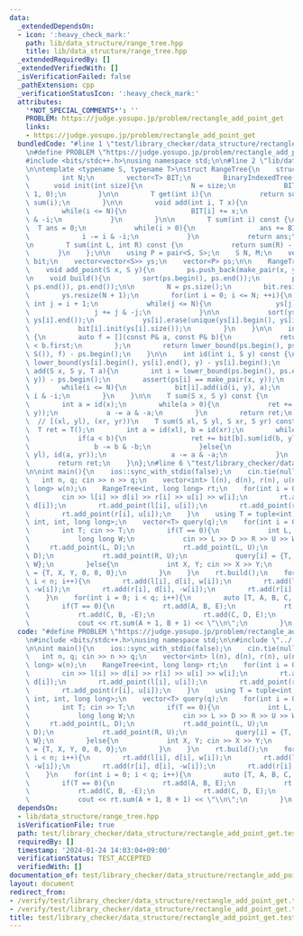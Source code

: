 ```yaml
---
data:
  _extendedDependsOn:
  - icon: ':heavy_check_mark:'
    path: lib/data_structure/range_tree.hpp
    title: lib/data_structure/range_tree.hpp
  _extendedRequiredBy: []
  _extendedVerifiedWith: []
  _isVerificationFailed: false
  _pathExtension: cpp
  _verificationStatusIcon: ':heavy_check_mark:'
  attributes:
    '*NOT_SPECIAL_COMMENTS*': ''
    PROBLEM: https://judge.yosupo.jp/problem/rectangle_add_point_get
    links:
    - https://judge.yosupo.jp/problem/rectangle_add_point_get
  bundledCode: "#line 1 \"test/library_checker/data_structure/rectangle_add_point_get.test.cpp\"\
    \n#define PROBLEM \"https://judge.yosupo.jp/problem/rectangle_add_point_get\"\n\
    #include <bits/stdc++.h>\nusing namespace std;\n\n#line 2 \"lib/data_structure/range_tree.hpp\"\
    \n\ntemplate <typename S, typename T>\nstruct RangeTree{\n    struct BinaryIndexedTree{\n\
    \        int N;\n        vector<T> BIT;\n        BinaryIndexedTree() {}\n\n  \
    \      void init(int size){\n            N = size;\n            BIT.assign(N +\
    \ 1, 0);\n        }\n\n        T get(int i){\n            return sum(i + 1) -\
    \ sum(i);\n        }\n\n        void add(int i, T x){\n            ++i;\n    \
    \        while(i <= N){\n                BIT[i] += x;\n                i += i\
    \ & -i;\n            }\n        }\n\n        T sum(int i) const {\n          \
    \  T ans = 0;\n            while(i > 0){\n                ans += BIT[i];\n   \
    \             i -= i & -i;\n            }\n            return ans;\n        }\n\
    \n        T sum(int L, int R) const {\n            return sum(R) - sum(L);\n \
    \       }\n    };\n\n    using P = pair<S, S>;\n    S N, M;\n    vector<BinaryIndexedTree>\
    \ bit;\n    vector<vector<S>> ys;\n    vector<P> ps;\n\n    RangeTree() {}\n\n\
    \    void add_point(S x, S y){\n        ps.push_back(make_pair(x, y));\n    }\n\
    \n    void build(){\n        sort(ps.begin(), ps.end());\n        ps.erase(unique(ps.begin(),\
    \ ps.end()), ps.end());\n\n        N = ps.size();\n        bit.resize(N + 1);\n\
    \        ys.resize(N + 1);\n        for(int i = 0; i <= N; ++i){\n           \
    \ int j = i + 1;\n            while(j <= N){\n                ys[j].push_back(ps[i].second);\n\
    \                j += j & -j;\n            }\n\n            sort(ys[i].begin(),\
    \ ys[i].end());\n            ys[i].erase(unique(ys[i].begin(), ys[i].end()), ys[i].end());\n\
    \            bit[i].init(ys[i].size());\n        }\n    }\n\n    int id(S x) const\
    \ {\n        auto f = [](const P& a, const P& b){\n            return a.first\
    \ < b.first;\n        };\n        return lower_bound(ps.begin(), ps.end(), make_pair(x,\
    \ S()), f) - ps.begin();\n    }\n\n    int id(int i, S y) const {\n        return\
    \ lower_bound(ys[i].begin(), ys[i].end(), y) - ys[i].begin();\n    }\n\n    void\
    \ add(S x, S y, T a){\n        int i = lower_bound(ps.begin(), ps.end(), make_pair(x,\
    \ y)) - ps.begin();\n        assert(ps[i] == make_pair(x, y));\n        ++i;\n\
    \        while(i <= N){\n            bit[i].add(id(i, y), a);\n            i +=\
    \ i & -i;\n        }\n    }\n\n    T sum(S x, S y) const {\n        T ret = T();\n\
    \        int a = id(x);\n        while(a > 0){\n            ret += bit[a].sum(id(a,\
    \ y));\n            a -= a & -a;\n        }\n        return ret;\n    }\n\n  \
    \  // [(xl, yl), (xr, yr))\n    T sum(S xl, S yl, S xr, S yr) const {\n      \
    \  T ret = T();\n        int a = id(xl), b = id(xr);\n        while(a != b) {\n\
    \            if(a < b){\n                ret += bit[b].sum(id(b, yl), id(b, yr));\n\
    \                b -= b & -b;\n            }else{\n                ret -= bit[a].sum(id(a,\
    \ yl), id(a, yr));\n                a -= a & -a;\n            }\n        }\n \
    \       return ret;\n    }\n};\n#line 6 \"test/library_checker/data_structure/rectangle_add_point_get.test.cpp\"\
    \n\nint main(){\n    ios::sync_with_stdio(false);\n    cin.tie(nullptr);\n\n \
    \   int n, q; cin >> n >> q;\n    vector<int> l(n), d(n), r(n), u(n);\n    vector<long\
    \ long> w(n);\n    RangeTree<int, long long> rt;\n    for(int i = 0; i < n; i++){\n\
    \        cin >> l[i] >> d[i] >> r[i] >> u[i] >> w[i];\n        rt.add_point(l[i],\
    \ d[i]);\n        rt.add_point(l[i], u[i]);\n        rt.add_point(r[i], d[i]);\n\
    \        rt.add_point(r[i], u[i]);\n    }\n    using T = tuple<int, int, int,\
    \ int, int, long long>;\n    vector<T> query(q);\n    for(int i = 0; i < q; i++){\n\
    \        int T; cin >> T;\n        if(T == 0){\n            int L, D, R, U;\n\
    \            long long W;\n            cin >> L >> D >> R >> U >> W;\n       \
    \     rt.add_point(L, D);\n            rt.add_point(L, U);\n            rt.add_point(R,\
    \ D);\n            rt.add_point(R, U);\n            query[i] = {T, L, D, R, U,\
    \ W};\n        }else{\n            int X, Y; cin >> X >> Y;\n            query[i]\
    \ = {T, X, Y, 0, 0, 0};\n        }\n    }\n    rt.build();\n    for(int i = 0;\
    \ i < n; i++){\n        rt.add(l[i], d[i], w[i]);\n        rt.add(l[i], u[i],\
    \ -w[i]);\n        rt.add(r[i], d[i], -w[i]);\n        rt.add(r[i], u[i], w[i]);\n\
    \    }\n    for(int i = 0; i < q; i++){\n        auto [T, A, B, C, D, E] = query[i];\n\
    \        if(T == 0){\n            rt.add(A, B, E);\n            rt.add(A, D, -E);\n\
    \            rt.add(C, B, -E);\n            rt.add(C, D, E);\n        }else{\n\
    \            cout << rt.sum(A + 1, B + 1) << \"\\n\";\n        }\n    }\n}\n"
  code: "#define PROBLEM \"https://judge.yosupo.jp/problem/rectangle_add_point_get\"\
    \n#include <bits/stdc++.h>\nusing namespace std;\n\n#include \"../../../lib/data_structure/range_tree.hpp\"\
    \n\nint main(){\n    ios::sync_with_stdio(false);\n    cin.tie(nullptr);\n\n \
    \   int n, q; cin >> n >> q;\n    vector<int> l(n), d(n), r(n), u(n);\n    vector<long\
    \ long> w(n);\n    RangeTree<int, long long> rt;\n    for(int i = 0; i < n; i++){\n\
    \        cin >> l[i] >> d[i] >> r[i] >> u[i] >> w[i];\n        rt.add_point(l[i],\
    \ d[i]);\n        rt.add_point(l[i], u[i]);\n        rt.add_point(r[i], d[i]);\n\
    \        rt.add_point(r[i], u[i]);\n    }\n    using T = tuple<int, int, int,\
    \ int, int, long long>;\n    vector<T> query(q);\n    for(int i = 0; i < q; i++){\n\
    \        int T; cin >> T;\n        if(T == 0){\n            int L, D, R, U;\n\
    \            long long W;\n            cin >> L >> D >> R >> U >> W;\n       \
    \     rt.add_point(L, D);\n            rt.add_point(L, U);\n            rt.add_point(R,\
    \ D);\n            rt.add_point(R, U);\n            query[i] = {T, L, D, R, U,\
    \ W};\n        }else{\n            int X, Y; cin >> X >> Y;\n            query[i]\
    \ = {T, X, Y, 0, 0, 0};\n        }\n    }\n    rt.build();\n    for(int i = 0;\
    \ i < n; i++){\n        rt.add(l[i], d[i], w[i]);\n        rt.add(l[i], u[i],\
    \ -w[i]);\n        rt.add(r[i], d[i], -w[i]);\n        rt.add(r[i], u[i], w[i]);\n\
    \    }\n    for(int i = 0; i < q; i++){\n        auto [T, A, B, C, D, E] = query[i];\n\
    \        if(T == 0){\n            rt.add(A, B, E);\n            rt.add(A, D, -E);\n\
    \            rt.add(C, B, -E);\n            rt.add(C, D, E);\n        }else{\n\
    \            cout << rt.sum(A + 1, B + 1) << \"\\n\";\n        }\n    }\n}"
  dependsOn:
  - lib/data_structure/range_tree.hpp
  isVerificationFile: true
  path: test/library_checker/data_structure/rectangle_add_point_get.test.cpp
  requiredBy: []
  timestamp: '2024-01-24 14:03:04+09:00'
  verificationStatus: TEST_ACCEPTED
  verifiedWith: []
documentation_of: test/library_checker/data_structure/rectangle_add_point_get.test.cpp
layout: document
redirect_from:
- /verify/test/library_checker/data_structure/rectangle_add_point_get.test.cpp
- /verify/test/library_checker/data_structure/rectangle_add_point_get.test.cpp.html
title: test/library_checker/data_structure/rectangle_add_point_get.test.cpp
---
```

